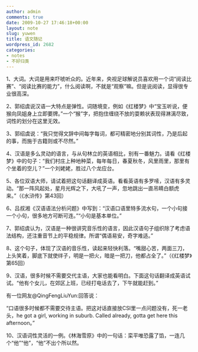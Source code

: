 ```yaml
---
author: admin
comments: true
date: 2009-10-27 17:46:18+00:00
layout: note
slug: yuwen
title: 语文随记
wordpress_id: 2682
categories:
- notes
- 不好归类
---
```


1、大词。大词是用来吓唬听众的。近年来，央视足球解说员喜欢用一个词“阅读比赛”、“阅读比赛的能力”，什么阅读啊，不就是“观察”嘛。但是说阅读，显得很专业很高深。

2、郭绍虞说汉语一大特点是弹性。词随境变，例如《红楼梦》中“宝玉听说，便猴向凤姐身上立即要牌。”一个“猴”字，把抱住缠绕不放的耍赖状表现得淋漓尽致，词性的划分在这里无效。

3、郭绍虞说：“我只觉得文辞中间每字每词，都可精密地分别其词性，乃是后起的事，而施于古籍则或不尽然。”

4、汉语是多么灵动的语言，与从句林立的英语相比，别有一番魅力。请看《红楼梦》中的句子：“我们村庄上种地种菜，每年每日，春夏秋冬，风里雨里，那里有个坐着的空儿？”一个刘姥姥，胜过八个龙应台。

5、各位双语大师，请试着把这句话翻译成英语。看看英语有多罗嗦，汉语有多灵动。“那一阵风起处，星月光辉之下，大吼了一声，忽地跳出一直吊睛白额虎来。”（《水浒传》第43回）

6、吕叔湘《汉语语法分析问题》中写到：“汉语口语里特多流水句，一个小句接一个小句，很多地方可断可连。”“小句是基本单位。” 

7、郭绍虞认为，汉语是一种很讲究音乐性的语言，因此汉语句子组织除了考虑语法结构，还注重音节上的平稳规律。所谓“偶语易安，奇字难适。”  

8、这个句子，体现了汉语的音乐性，读起来轻快利落。“嘴甜心苦，两面三刀，上头笑着，脚底下就使绊子，明是一把火，暗是一把刀，他都占全了。”（《红楼梦》第65回）

9、汉语，很多时候不需要交代主语，大家也能看明白。下面这句话翻译成英语试试。“他有个女儿，在郊区上班，已经打电话去了，下午就能赶到。”

有一位网友@QingFengLiuYun:回答说：

“口语很多时候都不需要交待主语。把这对话直接放CSI里一点问题没有，死一老头，he got a girl, working in suburb. Called already, gotta get here this afternoon。”

10、汉语词性灵活的一例。《林海雪原》中的一句话：栾平唯恐露了馅，一连几个“他”“他”，“他”不出个所以然。  
